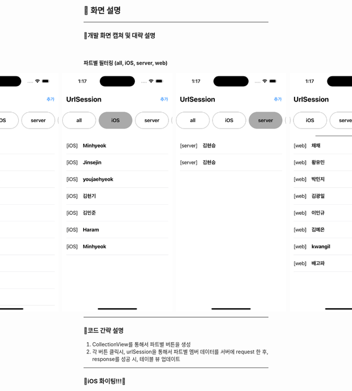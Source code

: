 ## 🙈 화면 설명
<hr>

### 🙉개발 화면 캡쳐 및 대략 설명
<br>

#### 파트별 필터링 (all, iOS, server, web)
<div style="display: flex; justify-content: center;">
    <img src="https://github.com/3rd-PARD-iOS-PART/iOS_MinhyeokKim/blob/main/7th_hw_KimMinhyeok/screenshots/all.png?raw=true" style="margin-right: 10px;" width="300"/>
    <img src="https://github.com/3rd-PARD-iOS-PART/iOS_MinhyeokKim/blob/main/7th_hw_KimMinhyeok/screenshots/ios.png?raw=true" style="margin-right: 10px;" width="300"/>
    <img src="https://github.com/3rd-PARD-iOS-PART/iOS_MinhyeokKim/blob/main/7th_hw_KimMinhyeok/screenshots/server.png?raw=true" style="margin-right: 10px;" width="300"/>
    <img src="https://github.com/3rd-PARD-iOS-PART/iOS_MinhyeokKim/blob/main/7th_hw_KimMinhyeok/screenshots/web.png?raw=true" style="margin-right: 10px;" width="300"/>
</div>

<hr>

### 🙊코드 간략 설명
1. CollectionView를 통해서 파트별 버튼을 생성
2. 각 버튼 클릭시, urlSession을 통해서 파트별 멤버 데이터를 서버에 request 한 후, response를 성공 시, 테이블 뷰 업데이트

<hr>

### 🙈iOS 화이팅!!!🙈

